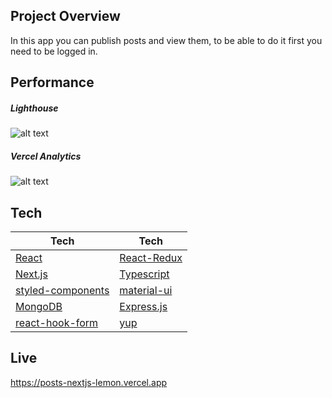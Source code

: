 ## Project Overview 
In this app you can publish posts and view them, to be able to do it first you need to be logged in.

## Performance
##### Lighthouse
![alt text](https://i.imgur.com/EGYOq0H.png)
##### Vercel Analytics
![alt text](https://i.imgur.com/E3XjtSu.png)

## Tech
| Tech | Tech |
| --- | --- |
| [React](https://reactjs.org/) | [React-Redux](https://react-redux.js.org/) |
| [Next.js](https://nextjs.org/)| [Typescript](https://www.typescriptlang.org/) |
| [styled-components](https://styled-components.com/)| [material-ui](https://mui.com/) |
| [MongoDB](https://www.mongodb.com/) | [Express.js](https://expressjs.com/) |
| [react-hook-form](https://react-hook-form.com/) | [yup](https://github.com/jquense/yup) |

## Live
https://posts-nextjs-lemon.vercel.app
